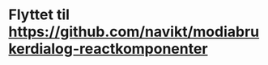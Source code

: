 Flyttet til https://github.com/navikt/modiabrukerdialog-reactkomponenter
========================================================================
